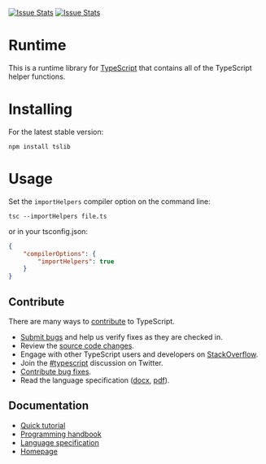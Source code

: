 [![Issue Stats](http://issuestats.com/github/Microsoft/tslib/badge/pr)](http://issuestats.com/github/microsoft/tslib)
[![Issue Stats](http://issuestats.com/github/Microsoft/tslib/badge/issue)](http://issuestats.com/github/microsoft/tslib)

# Runtime

This is a runtime library for [TypeScript](http://www.typescriptlang.org/) that contains all of the TypeScript helper functions.

# Installing

For the latest stable version:

```
npm install tslib
```

# Usage

Set the `importHelpers` compiler option on the command line:
```
tsc --importHelpers file.ts
```

or in your tsconfig.json:
```json
{
    "compilerOptions": {
        "importHelpers": true
    }
}
```

## Contribute

There are many ways to [contribute](https://github.com/Microsoft/TypeScript/blob/master/CONTRIBUTING.md) to TypeScript.
* [Submit bugs](https://github.com/Microsoft/TypeScript/issues) and help us verify fixes as they are checked in.
* Review the [source code changes](https://github.com/Microsoft/TypeScript/pulls).
* Engage with other TypeScript users and developers on [StackOverflow](http://stackoverflow.com/questions/tagged/typescript).
* Join the [#typescript](http://twitter.com/#!/search/realtime/%23typescript) discussion on Twitter.
* [Contribute bug fixes](https://github.com/Microsoft/TypeScript/blob/master/CONTRIBUTING.md).
* Read the language specification ([docx](http://go.microsoft.com/fwlink/?LinkId=267121), [pdf](http://go.microsoft.com/fwlink/?LinkId=267238)).


## Documentation

*  [Quick tutorial](http://www.typescriptlang.org/Tutorial)
*  [Programming handbook](http://www.typescriptlang.org/Handbook)
*  [Language specification](https://github.com/Microsoft/TypeScript/blob/master/doc/spec.md)
*  [Homepage](http://www.typescriptlang.org/)
